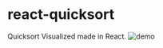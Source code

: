 # react-quicksort
Quicksort Visualized made in React.
![demo](https://user-images.githubusercontent.com/10107412/133003758-49962c07-135e-47fa-ba5b-c1a1882bd89b.gif)
